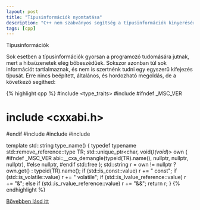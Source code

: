 ```yaml
---
layout: post
title: "Típusinformációk nyomtatása"
description: "C++ nem szabványos segítség a típusinformációk kinyerésére."
tags: [cpp]
---
```

Típusinformációk

Sok esetben a típusinformációk gyorsan a programozó tudomására jutnak, mert a hibaüzenetek elég bőbeszédűek. Sokszor azonban túl sok információt tartlalmaznak, és nem is szertnénk tudni egy egyszerű kifejezés típusát. Erre nincs beépített, általános, és hordozható megoldás, de a következő segíthed:

{% highlight cpp %}
#include <type_traits>
#include <typeinfo>
#ifndef _MSC_VER
#   include <cxxabi.h>
#endif
#include <memory>
#include <string>
#include <cstdlib>

template <class T>
std::string
type_name()
{
    typedef typename std::remove_reference<T>::type TR;
    std::unique_ptr<char, void(*)(void*)> own
           (
#ifndef _MSC_VER
                abi::__cxa_demangle(typeid(TR).name(), nullptr,
                                           nullptr, nullptr),
#else
                nullptr,
#endif
                std::free
           );
    std::string r = own != nullptr ? own.get() : typeid(TR).name();
    if (std::is_const<TR>::value)
        r += " const";
    if (std::is_volatile<TR>::value)
        r += " volatile";
    if (std::is_lvalue_reference<T>::value)
        r += "&";
    else if (std::is_rvalue_reference<T>::value)
        r += "&&";
    return r;
}
{% endhighlight %}

[Bővebben lásd itt](https://stackoverflow.com/questions/81870/is-it-possible-to-print-a-variables-type-in-standard-c)

